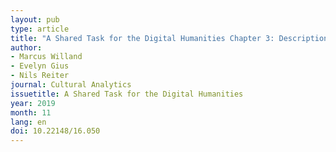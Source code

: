 ```yaml
---
layout: pub
type: article
title: "A Shared Task for the Digital Humanities Chapter 3: Description of Submitted Guidelines and Final Evaluation Results"
author:
- Marcus Willand
- Evelyn Gius
- Nils Reiter
journal: Cultural Analytics
issuetitle: A Shared Task for the Digital Humanities
year: 2019
month: 11
lang: en
doi: 10.22148/16.050
---
```


